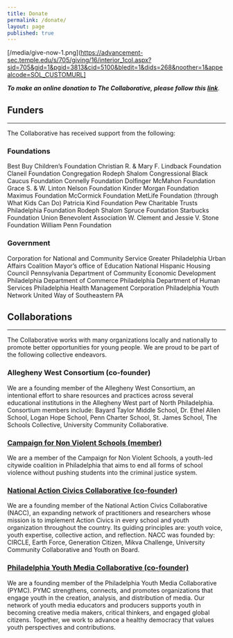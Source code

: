 ```yaml
---
title: Donate
permalink: /donate/
layout: page
published: true
---
```


[/media/give-now-1.png](https://advancement-sec.temple.edu/s/705/giving/16/interior_1col.aspx?sid=705&gid=1&pgid=3813&cid=5100&bledit=1&dids=268&noother=1&appealcode=SOL_CUSTOMURL]

_**To make an online donation to The Collaborative, please follow this [link](http://giving.temple.edu/givetoUCCP)**_.

## Funders
---
The Collaborative has received support from the following:

### Foundations

Best Buy Children’s Foundation
Christian R. & Mary F. Lindback Foundation
Claneil Foundation
Congregation Rodeph Shalom
Congressional Black Caucus Foundation
Connelly Foundation
Dolfinger McMahon Foundation
Grace S. & W. Linton Nelson Foundation
Kinder Morgan Foundation
Maximus Foundation
McCormick Foundation
MetLife Foundation (through What Kids Can Do)
Patricia Kind Foundation
Pew Charitable Trusts
Philadelphia Foundation
Rodeph Shalom
Spruce Foundation
Starbucks Foundation
Union Benevolent Association
W. Clement and Jessie V. Stone Foundation
William Penn Foundation

### Government

Corporation for National and Community Service
Greater Philadelphia Urban Affairs Coalition
Mayor’s office of Education
National Hispanic Housing Council
Pennsylvania Department of Community Economic Development
Philadelphia Department of Commerce
Philadelphia Department of Human Services
Philadelphia Health Management Corporation
Philadelphia Youth Network
United Way of Southeastern PA

## Collaborations
---
The Collaborative works with many organizations locally and nationally to promote better opportunities for young people.  We are proud to be part of the following collective endeavors.

### Allegheny West Consortium (co-founder)

We are a founding member of the Allegheny West Consortium, an intentional effort to share resources and practices across several educational institutions in the Allegheny West part of North Philadelphia.  Consortium members include: Bayard Taylor Middle School, Dr. Ethel Allen School, Logan Hope School, Penn Charter School, St. James School, The Schools Collective, University Community Collaborative.

### [Campaign for Non Violent Schools (member)](http://www.campaignfornonviolentschools.org/)

We are a member of the Campaign for Non Violent Schools, a youth-led citywide coalition in Philadelphia that aims to end all forms of school violence without pushing students into the criminal justice system.

### [National Action Civics Collaborative (co-founder)](http://actioncivicscollaborative.org/about-us/)

We are a founding member of the National Action Civics Collaborative (NACC), an expanding network of practitioners and researchers whose mission is to implement Action Civics in every school and youth organization throughout the country. Its guiding principles are: youth voice, youth expertise, collective action, and reflection. NACC was founded by: CIRCLE, Earth Force, Generation Citizen, Mikva Challenge, University Community Collaborative and Youth on Board.

### [Philadelphia Youth Media Collaborative (co-founder)](http://www.phillyyouthmedia.org/)

We are a founding member of the Philadelphia Youth Media Collaborative (PYMC).  PYMC strengthens, connects, and promotes organizations that engage youth in the creation, analysis, and distribution of media. Our network of youth media educators and producers supports youth in becoming creative media makers, critical thinkers, and engaged global citizens. Together, we work to advance a healthy democracy that values youth perspectives and contributions.
